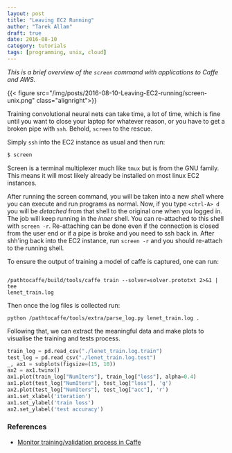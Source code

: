 ```yaml
---
layout: post
title: "Leaving EC2 Running"
author: "Tarek Allam"
draft: true
date: 2016-08-10
category: tutorials
tags: [programming, unix, cloud]
---
```


*This is a brief overview of the `screen` command with applications to Caffe and
AWS.*

<!--more-->

{{< figure src="/img/posts/2016-08-10-Leaving-EC2-running/screen-unix.png" class="alignright">}}

Training convolutional neural nets can take time, a lot of time, which is fine
until you want to close your laptop for whatever reason, or you have to get a
broken pipe with `ssh`. Behold, `screen` to the rescue.

Simply `ssh` into the EC2 instance as usual and then run:


```bash
$ screen
```

Screen is a terminal multiplexer much like `tmux` but is from the GNU family.
This means it will most likely already be installed on most linux EC2 instances.

After running the screen command, you will be taken into a new *shell* where you
can execute and run programs as normal. Now, if you type `<ctrl-A> d` you will
be *detached* from that shell to the original one when you logged in. The job
will keep running in the *inner* shell. You can re-attached to this shell with
`screen -r`. Re-attaching can be done even if the connection is closed from the
user end or if a pipe is broke and you need to ssh back in. After shh'ing back
into the EC2 instance, run `screen -r` and you should re-attach to the running
shell.

To ensure the output of training a model of caffe is captured, one can run:

```less

/pathtocaffe/build/tools/caffe train --solver=solver.prototxt 2>&1 | tee
lenet_train.log

```

Then once the log files is collected run:

```less
python /pathtocaffe/tools/extra/parse_log.py lenet_train.log .

```

Following that, we can extract the meaningful data and make plots to visualise
the training and tests process.


```python
train_log = pd.read_csv("./lenet_train.log.train")
test_log = pd.read_csv("./lenet_train.log.test")
_, ax1 = subplots(figsize=(15, 10))
ax2 = ax1.twinx()
ax1.plot(train_log["NumIters"], train_log["loss"], alpha=0.4)
ax1.plot(test_log["NumIters"], test_log["loss"], 'g')
ax2.plot(test_log["NumIters"], test_log["acc"], 'r')
ax1.set_xlabel('iteration')
ax1.set_ylabel('train loss')
ax2.set_ylabel('test accuracy')

```

### References

- [Monitor training/validation process in  Caffe](http://stackoverflow.com/questions/31978186/monitor-training-validation-process-in-caffe)
